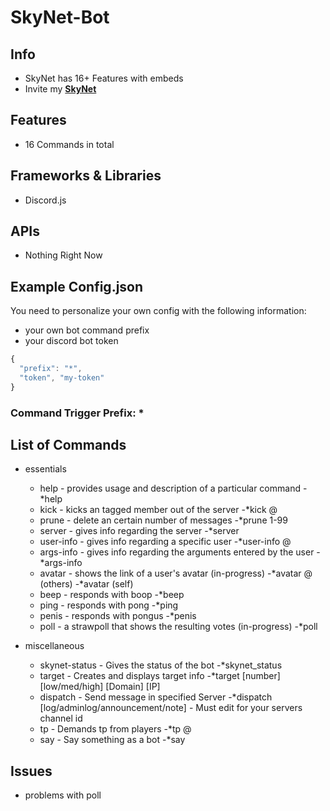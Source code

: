 # SkyNet-Bot


## Info
- SkyNet has 16+ Features with embeds
- Invite my **[SkyNet](https://discordapp.com/oauth2/authorize?client_id=755301675517870080&scope=bot)**

## Features
- 16 Commands in total 

## Frameworks & Libraries
- Discord.js

## APIs
- Nothing Right Now

## Example Config.json
You need to personalize your own config with the following information:
- your own bot command prefix
- your discord bot token

```javascript
{
  "prefix": "*",
  "token", "my-token"
}
```

### Command Trigger Prefix: *

## List of Commands
- essentials
    - help - provides usage and description of a particular command
                    -*help
    - kick - kicks an tagged member out of the server
                    -*kick @<user>
    - prune - delete an certain number of messages
                    -*prune 1-99
    - server - gives info regarding the server
                    -*server
    - user-info - gives info regarding a specific user
                    -*user-info @<user>
    - args-info - gives info regarding the arguments entered by the user
                    -*args-info <text>
    - avatar - shows the link of a user's avatar  (in-progress)
                    -*avatar @<user>  (others)
                    -*avatar          (self)
    - beep - responds with boop
                    -*beep
    - ping - responds with pong
                    -*ping
    - penis - responds with pongus
                    -*penis
    - poll - a strawpoll that shows the resulting votes (in-progress)
                    -*poll <Topic>


- miscellaneous 
    - skynet-status - Gives the status of the bot
                    -*skynet_status
    - target - Creates and displays target info
                    -*target [number] [low/med/high] [Domain] [IP]
    - dispatch - Send message in specified Server
                    -*dispatch [log/adminlog/announcement/note] <text>
                    - Must edit for your servers channel id
    - tp - Demands tp from players
                    -*tp @<user>
    - say - Say something as a bot 
                    -*say <text>




## Issues
- problems with poll


